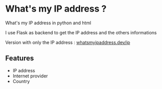 # What's my IP address ?
What's my IP address in python and html

I use Flask as backend to get the IP address and the others informations

Version with only the IP address : [whatsmyipaddress.dev/ip](https://whatsmyipaddress.dev/ip)
## Features
* IP address
* Internet provider
* Country
